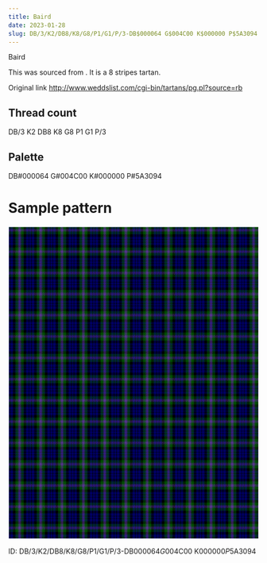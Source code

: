 ```yaml
---
title: Baird
date: 2023-01-28
slug: DB/3/K2/DB8/K8/G8/P1/G1/P/3-DB$000064 G$004C00 K$000000 P$5A3094
---
```

Baird

This was sourced from <no value>.  It is a 8 stripes tartan.

Original link http://www.weddslist.com/cgi-bin/tartans/pg.pl?source=rb

## Thread count
DB/3 K2 DB8 K8 G8 P1 G1 P/3

## Palette
DB#000064 G#004C00 K#000000 P#5A3094

# Sample pattern

![Tartan detail](tartan.png "DB/3 K2 DB8 K8 G8 P1 G1 P/3 tartan")

ID: DB/3/K2/DB8/K8/G8/P1/G1/P/3-DB$000064 G$004C00 K$000000 P$5A3094